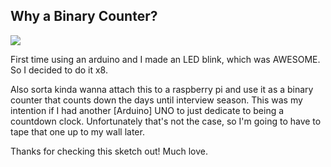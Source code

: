 ## Why a Binary Counter?

<img text-align="center" src="binaryCounter.gif"/>

First time using an arduino and I made an LED blink, which was AWESOME. So I decided to do it x8.

Also sorta kinda wanna attach this to a raspberry pi and use it as a binary counter that counts
down the days until interview season. This was my intention if I had another [Arduino] UNO to just
dedicate to being a countdown clock. Unfortunately that's not the case, so I'm going to have to 
tape that one up to my wall later.

Thanks for checking this sketch out! Much love. 
